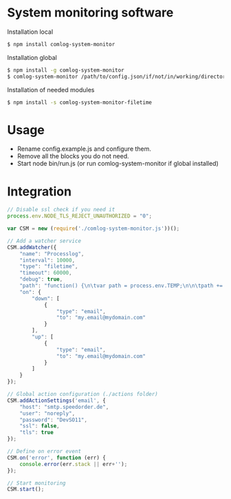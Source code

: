 # System monitoring software

Installation local
```sh
$ npm install comlog-system-monitor
```

Installation global
```sh
$ npm install -g comlog-system-monitor
$ comlog-system-monitor /path/to/config.json/if/not/in/working/directory
```

Installation of needed modules
```sh
$ npm install -s comlog-system-monitor-filetime
```

# Usage
 - Rename config.example.js and configure them. 
 - Remove all the blocks you do not need.
 - Start node bin/run.js (or run comlog-system-monitor if global installed)

# Integration

```javascript
// Disable ssl check if you need it
process.env.NODE_TLS_REJECT_UNAUTHORIZED = "0";

var CSM = new (require('./comlog-system-monitor.js'))();

// Add a watcher service
CSM.addWatcher({
	"name": "Processlog",
	"interval": 10000,
	"type": "filetime",
	"timeout": 60000,
	"debug": true,
	"path": "function() {\n\tvar path = process.env.TEMP;\n\n\tpath += '\\\\process.log'\nreturn path;}",
	"on": {
		"down": [
			{
				"type": "email",
				"to": "my.email@mydomain.com"
			}
		],
		"up": [
			{
				"type": "email",
				"to": "my.email@mydomain.com"
			}
		]
	}
});

// Global action configuration (./actions folder)
CSM.addActionSettings('email', {
	"host": "smtp.speedorder.de",
	"user": "noreply",
	"password": "DevSO11",
	"ssl": false,
	"tls": true
});

// Define on error event
CSM.on('error', function (err) {
	console.error(err.stack || err+'');
});

// Start monitoring
CSM.start();
```
